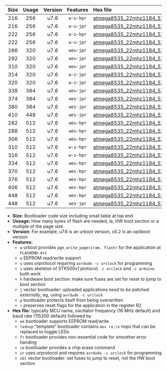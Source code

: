 |Size|Usage|Version|Features|Hex file|
|:-:|:-:|:-:|:-:|:--|
|216|256|u7.6|`w-u-hpr`|[atmega8535_22mhz1184_57600bps_ur.hex](https://raw.githubusercontent.com/stefanrueger/urboot/main/atmega8535_22mhz1184_57600bps_ur.hex)|
|216|256|u7.6|`w-u-jpr`|[atmega8535_22mhz1184_57600bps_ur_vbl.hex](https://raw.githubusercontent.com/stefanrueger/urboot/main/atmega8535_22mhz1184_57600bps_ur_vbl.hex)|
|222|256|u7.6|`w-u-hpr`|[atmega8535_22mhz1184_57600bps_lednop_ur.hex](https://raw.githubusercontent.com/stefanrueger/urboot/main/atmega8535_22mhz1184_57600bps_lednop_ur.hex)|
|222|256|u7.6|`w-u-jpr`|[atmega8535_22mhz1184_57600bps_lednop_ur_vbl.hex](https://raw.githubusercontent.com/stefanrueger/urboot/main/atmega8535_22mhz1184_57600bps_lednop_ur_vbl.hex)|
|286|320|u7.6|`weu-jpr`|[atmega8535_22mhz1184_57600bps_ee_ur_vbl.hex](https://raw.githubusercontent.com/stefanrueger/urboot/main/atmega8535_22mhz1184_57600bps_ee_ur_vbl.hex)|
|292|320|u7.6|`weu-jpr`|[atmega8535_22mhz1184_57600bps_ee_lednop_ur_vbl.hex](https://raw.githubusercontent.com/stefanrueger/urboot/main/atmega8535_22mhz1184_57600bps_ee_lednop_ur_vbl.hex)|
|310|320|u7.6|`weu-jpr`|[atmega8535_22mhz1184_57600bps_ee_lednop_fr_ur_vbl.hex](https://raw.githubusercontent.com/stefanrueger/urboot/main/atmega8535_22mhz1184_57600bps_ee_lednop_fr_ur_vbl.hex)|
|314|320|u7.6|`w-s-jpr`|[atmega8535_22mhz1184_57600bps_vbl.hex](https://raw.githubusercontent.com/stefanrueger/urboot/main/atmega8535_22mhz1184_57600bps_vbl.hex)|
|320|320|u7.6|`w-s-jpr`|[atmega8535_22mhz1184_57600bps_lednop_vbl.hex](https://raw.githubusercontent.com/stefanrueger/urboot/main/atmega8535_22mhz1184_57600bps_lednop_vbl.hex)|
|338|384|u7.6|`weu-jpr`|[atmega8535_22mhz1184_57600bps_ee_lednop_fr_ce_ur_vbl.hex](https://raw.githubusercontent.com/stefanrueger/urboot/main/atmega8535_22mhz1184_57600bps_ee_lednop_fr_ce_ur_vbl.hex)|
|374|384|u7.6|`wes-jpr`|[atmega8535_22mhz1184_57600bps_ee_vbl.hex](https://raw.githubusercontent.com/stefanrueger/urboot/main/atmega8535_22mhz1184_57600bps_ee_vbl.hex)|
|380|384|u7.6|`wes-jpr`|[atmega8535_22mhz1184_57600bps_ee_lednop_vbl.hex](https://raw.githubusercontent.com/stefanrueger/urboot/main/atmega8535_22mhz1184_57600bps_ee_lednop_vbl.hex)|
|410|448|u7.6|`wes-jpr`|[atmega8535_22mhz1184_57600bps_ee_lednop_fr_vbl.hex](https://raw.githubusercontent.com/stefanrueger/urboot/main/atmega8535_22mhz1184_57600bps_ee_lednop_fr_vbl.hex)|
|282|512|u7.6|`weu-hpr`|[atmega8535_22mhz1184_57600bps_ee_ur.hex](https://raw.githubusercontent.com/stefanrueger/urboot/main/atmega8535_22mhz1184_57600bps_ee_ur.hex)|
|288|512|u7.6|`weu-hpr`|[atmega8535_22mhz1184_57600bps_ee_lednop_ur.hex](https://raw.githubusercontent.com/stefanrueger/urboot/main/atmega8535_22mhz1184_57600bps_ee_lednop_ur.hex)|
|306|512|u7.6|`weu-hpr`|[atmega8535_22mhz1184_57600bps_ee_lednop_fr_ur.hex](https://raw.githubusercontent.com/stefanrueger/urboot/main/atmega8535_22mhz1184_57600bps_ee_lednop_fr_ur.hex)|
|310|512|u7.6|`w-s-hpr`|[atmega8535_22mhz1184_57600bps.hex](https://raw.githubusercontent.com/stefanrueger/urboot/main/atmega8535_22mhz1184_57600bps.hex)|
|316|512|u7.6|`w-s-hpr`|[atmega8535_22mhz1184_57600bps_lednop.hex](https://raw.githubusercontent.com/stefanrueger/urboot/main/atmega8535_22mhz1184_57600bps_lednop.hex)|
|334|512|u7.6|`weu-hpr`|[atmega8535_22mhz1184_57600bps_ee_lednop_fr_ce_ur.hex](https://raw.githubusercontent.com/stefanrueger/urboot/main/atmega8535_22mhz1184_57600bps_ee_lednop_fr_ce_ur.hex)|
|370|512|u7.6|`wes-hpr`|[atmega8535_22mhz1184_57600bps_ee.hex](https://raw.githubusercontent.com/stefanrueger/urboot/main/atmega8535_22mhz1184_57600bps_ee.hex)|
|376|512|u7.6|`wes-hpr`|[atmega8535_22mhz1184_57600bps_ee_lednop.hex](https://raw.githubusercontent.com/stefanrueger/urboot/main/atmega8535_22mhz1184_57600bps_ee_lednop.hex)|
|406|512|u7.6|`wes-hpr`|[atmega8535_22mhz1184_57600bps_ee_lednop_fr.hex](https://raw.githubusercontent.com/stefanrueger/urboot/main/atmega8535_22mhz1184_57600bps_ee_lednop_fr.hex)|
|448|512|u7.6|`wes-hpr`|[atmega8535_22mhz1184_57600bps_ee_lednop_fr_ce.hex](https://raw.githubusercontent.com/stefanrueger/urboot/main/atmega8535_22mhz1184_57600bps_ee_lednop_fr_ce.hex)|
|448|512|u7.6|`wes-jpr`|[atmega8535_22mhz1184_57600bps_ee_lednop_fr_ce_vbl.hex](https://raw.githubusercontent.com/stefanrueger/urboot/main/atmega8535_22mhz1184_57600bps_ee_lednop_fr_ce_vbl.hex)|

- **Size:** Bootloader code size including small table at top end
- **Useage:** How many bytes of flash are needed, ie, HW boot section or a multiple of the page size
- **Version:** For example, u7.6 is an urboot version, o5.2 is an optiboot version
- **Features:**
  + `w` urboot provides `pgm_write_page(sram, flash)` for the application at `FLASHEND-4+1`
  + `e` EEPROM read/write support
  + `u` uses urprotocol requiring `avrdude -c urclock` for programming
  + `s` uses skeleton of STK500v1 protocol; `-c urclock` and `-c arduino` both work
  + `h` hardware boot section: make sure fuses are set for reset to jump to boot section
  + `j` vector bootloader: uploaded applications *need to be patched externally*, eg, using `avrdude -c urclock`
  + `p` bootloader protects itself from being overwritten
  + `r` preserves reset flags for the application in the register R2
- **Hex file:** typically MCU name, oscillator frequency (16 MHz default) and baud rate (115200 default) followed by
  + `ee` bootloader supports EEPROM read/write
  + `lednop` "template" bootloader contains `mov rx,rx` nops that can be replaced to toggle LEDs
  + `fr` bootloader provides non-essential code for smoother error handing
  + `ce` bootloader provides a chip erase command
  + `ur` uses urprotocol and requires `avrdude -c urclock` for programming
  + `vbl` vector bootloader: set fuses to jump to reset, not the HW boot section
